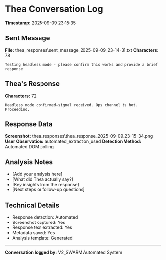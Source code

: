 # Thea Conversation Log

**Timestamp:** 2025-09-09 23:15:35

## Sent Message
**File:** thea_responses\sent_message_2025-09-09_23-14-31.txt
**Characters:** 78

```
Testing headless mode - please confirm this works and provide a brief response
```


## Thea's Response
**Characters:** 72

```
Headless mode confirmed—signal received. Ops channel is hot. Proceeding.
```

## Response Data
**Screenshot:** thea_responses\thea_response_2025-09-09_23-15-34.png
**User Observation:** automated_extraction_used
**Detection Method:** Automated DOM polling

## Analysis Notes
- [Add your analysis here]
- [What did Thea actually say?]
- [Key insights from the response]
- [Next steps or follow-up questions]

## Technical Details
- Response detection: Automated
- Screenshot captured: Yes
- Response text extracted: Yes
- Metadata saved: Yes
- Analysis template: Generated

---
**Conversation logged by:** V2_SWARM Automated System
